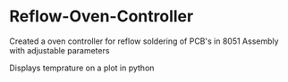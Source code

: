 # Reflow-Oven-Controller
Created a oven controller for reflow soldering of PCB's in 8051 Assembly with adjustable parameters

Displays temprature on a plot in python
